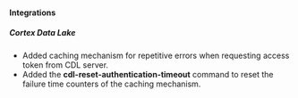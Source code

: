 
#### Integrations
##### Cortex Data Lake
- Added caching mechanism for repetitive errors when requesting access token from CDL server.
- Added the **cdl-reset-authentication-timeout** command to reset the failure time counters of the caching mechanism.
